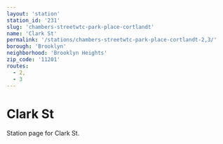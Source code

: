 ```yaml
---
layout: 'station'
station_id: '231'
slug: 'chambers-streetwtc-park-place-cortlandt'
name: 'Clark St'
permalink: '/stations/chambers-streetwtc-park-place-cortlandt-2,3/'
borough: 'Brooklyn'
neighborhood: 'Brooklyn Heights'
zip_code: '11201'
routes:
  - 2,
  - 3
---
```

# Clark St

Station page for Clark St.
